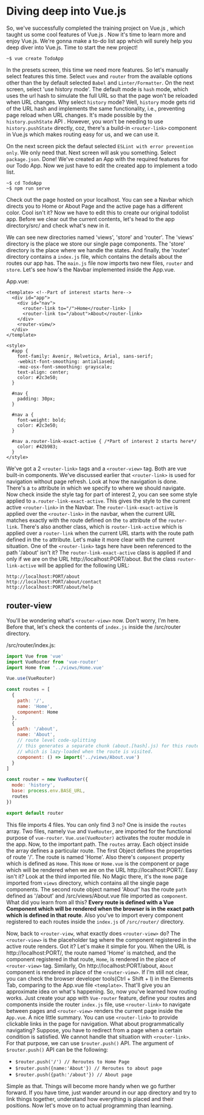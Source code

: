 # Diving deep into Vue.js

So, we've successfully completed the training project on Vue.js , which taught us some cool features of Vue.js . Now it's time to learn more and enjoy Vue.js. We're gonna make a to-do list app which will surely help you deep diver into Vue.js. Time to start the new project!

```
~$ vue create TodoApp
```

In the presets screen, this time we need more features. So let's manually select features this time. Select ```vuex``` and ```router``` from the available options other than the by default selected ```Babel``` and ```Linter/Formatter```. On the next screen, select 'use history mode'. The default mode is ```hash``` mode, which uses the url hash to simulate the full URL so that the page won't be reloaded when URL changes. Why select ```history``` mode? Well, ```history``` mode gets rid of the URL hash and implements the same functionality, i.e., preventing page reload when URL changes. It's made possible by the ```history.pushState``` API . However, you won't be needing to use ```history.pushState``` directly, coz, there's a build-in ```<router-link>``` component in Vue.js which makes routing easy for us, and we can use it.

On the next screen pick the defaut selected ```ESLint with error prevention only```. We only need that. Next screen will ask you something. Select ```package.json```. Done! We've created an App with the required features for our Todo App. Now we just have to edit the created app to implement a todo list.

```
~$ cd TodoApp
~$ npm run serve
```

Check out the page hosted on your localhost. You can see a Navbar which directs you to Home or About Page and the active page has a different color. Cool isn't it? Now we have to edit this to create our original todolist app. Before we clear out the current contents, let's head to the app directory/src/ and check what's new in it. 

We can see new directories named 'views', 'store' and 'router'. The 'views' directory is the place we store our single page components. The 'store' directory is the place where we handle the states. And finally, the 'router' directory contains a ```index.js``` file, which contains the details about the routes our app has. The ```main.js``` file now imports two new files, ```router``` and ```store```. Let's see how's the Navbar implemented inside the App.vue. 

App.vue:

```vue
<template> <!--Part of interest starts here-->
  <div id="app">
    <div id="nav">
      <router-link to="/">Home</router-link> |
      <router-link to="/about">About</router-link>
    </div>
    <router-view/>
  </div>
</template>

<style>
  #app {
    font-family: Avenir, Helvetica, Arial, sans-serif;
    -webkit-font-smoothing: antialiased;
    -moz-osx-font-smoothing: grayscale;
    text-align: center;
    color: #2c3e50;
  }

  #nav {
    padding: 30px;
  }

  #nav a {
    font-weight: bold;
    color: #2c3e50;
  }

  #nav a.router-link-exact-active { /*Part of interest 2 starts here*/
    color: #42b983;
  }
</style>
```

We've got a 2 ```<router-link>``` tags and a ```<router-view>``` tag. Both are vue built-in components. We've discussed earlier that ```<router-link>``` is used for navigation without page refresh. Look at how the navigation is done. There's a ```to``` attribute in which we specify to where we should navigate. Now check inside the style tag for part of interest 2, you can see some style applied to ```a.router-link-exact-active```. This gives the style to the current active ```<router-link>``` in the Navbar. The ```router-link-exact-active``` is applied over the ```<router-link>``` in the navbar, when the current URL matches exactly with the route defined on the ```to``` attribute of the ```router-link```. There's also another class, which is ```router-link-active``` which is applied over a ```router-link``` when the current URL starts with the route path defined in the ```to``` attribute. Let's make it more clear with the current situation. One of the ```<router-link>``` tags here have been referenced to the path '/about' isn't it? The ```router-link-exact-active``` class is applied if and only if we are on the URL http://localhost:PORT/about. But the class ```router-link-active``` will be applied for the following URL:

```
http://localhost:PORT/about
http://localhost:PORT/about/contact
http://localhost:PORT/about/help
```

## router-view

You'll be wondering what's ```<router-view>``` now. Don't worry, I'm here. Before that, let's check the contents of ```index.js``` inside the /src/router directory.

/src/router/index.js:

```js
import Vue from 'vue'
import VueRouter from 'vue-router'
import Home from '../views/Home.vue'

Vue.use(VueRouter)

const routes = [
  {
    path: '/',
    name: 'Home',
    component: Home
  },
  {
    path: '/about',
    name: 'About',
    // route level code-splitting
    // this generates a separate chunk (about.[hash].js) for this route
    // which is lazy-loaded when the route is visited.
    component: () => import('../views/About.vue')
  }
]

const router = new VueRouter({
  mode: 'history',
  base: process.env.BASE_URL,
  routes
})

export default router
```

This file imports 4 files. You can only find 3 no? One is inside the ```routes``` array. Two files, namely ```Vue``` and ```VueRouter```, are imported for the functional purpose of ```vue-router```. ```Vue.use(VueRouter)``` activates the router module in the app. Now, to the important path. The ```routes``` array. Each object inside the array defines a particular route. The first Object defines the properties of route '/'. The route is named 'Home'. Also there's ```component``` property which is defined as ```Home```. This ```Home``` or ```Home.vue``` is the component or page which will be rendered when we are on the URL http://localhost:PORT/. Easy isn't it? Look at the third imported file. No Magic there, it's the ```Home``` page imported from ```views``` directory, which contains all the single page components. The second route object named 'About' has the route ```path``` defined as '/about' and /src/views/About.vue file imported as ```component```. What did you learn from all this? **Every route is defined with a Vue Component which will be rendered when the browser is in the exact path which is defined in that route**. Also you've to import every component registered to each routes inside the ```index.js``` of ```/src/router/``` directory.

Now, back to ```<router-view```, what exactly does ```<router-view>``` do? The ```<router-view>``` is the placeholder tag where the component registered in the active route renders. Got it? Let's make it simple for you. When the URL is http://localhost:PORT/, the route named 'Home' is matched, and the component registered in that route, ```Home```, is rendered in the place of ```<router-view>``` tag. Similarly, On http://localhost:PORT/about, ```About``` component is rendered in place of the ```<router-view>```. If I'm still not clear, you can check the browser developer tools(Ctrl + Shift + I) in the Elements Tab, comparing to the App.vue file ```<template>```. That'll give you an approximate idea on what's happening. So, now you've learned how routing works. Just create your app with ```Vue-router``` feature, define your routes and components inside the router ```index.js``` file, use ```<router-link>``` to navigate between pages and ```<router-view>``` renders the current page inside the ```App.vue```. A nice little summary. You can use ```<router-link>``` to provide clickable links in the page for navigation. What about programmatically navigating? Suppose, you have to redirect from a page when a certain condition is satisfied. We cannot handle that situation with ```<router-link>```. For that purpose, we can use ```$router.push()``` API. The argument of ```$router.push()``` API can be the following:


- `$router.push('/') // Reroutes to Home Page`
- `$router.push({name:'About'}) // Reroutes to about page`
- `$router.push({path:'/about'}) // About page`

Simple as that. Things will become more handy when we go further forward. If you have time, just wander around in our app directory and try to link things together, understand how everything is placed and their positions. Now let's move on to actual programming than learning.
